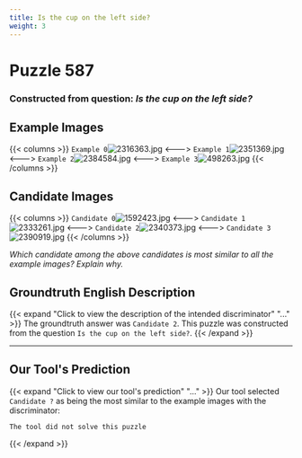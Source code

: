 ```yaml
---
title: Is the cup on the left side?
weight: 3
---
```


# Puzzle 587
### Constructed from question: _Is the cup on the left side?_


## Example Images
{{< columns >}}
`Example 0`![2316363.jpg](/gqa_images/2316363.jpg)
<--->
`Example 1`![2351369.jpg](/gqa_images/2351369.jpg)
<--->
`Example 2`![2384584.jpg](/gqa_images/2384584.jpg)
<--->
`Example 3`![498263.jpg](/gqa_images/498263.jpg)
{{< /columns >}}

## Candidate Images
{{< columns >}}
`Candidate 0`![1592423.jpg](/gqa_images/1592423.jpg)
<--->
`Candidate 1`![2333261.jpg](/gqa_images/2333261.jpg)
<--->
`Candidate 2`![2340373.jpg](/gqa_images/2340373.jpg)
<--->
`Candidate 3`![2390919.jpg](/gqa_images/2390919.jpg)
{{< /columns >}}

*Which candidate among the above candidates is most similar to all the example images? Explain why.*

## Groundtruth English Description

{{< expand "Click to view the description of the intended discriminator" "..." >}}
The groundtruth answer was `Candidate 2`. This puzzle was constructed from the question `Is the cup on the left side?`.
{{< /expand >}}

---

## Our Tool's Prediction

{{< expand "Click to view our tool's prediction" "..." >}}
Our tool selected `Candidate ?` as being the most similar to the example images with the discriminator:
```plaintext
The tool did not solve this puzzle
```
{{< /expand >}}
